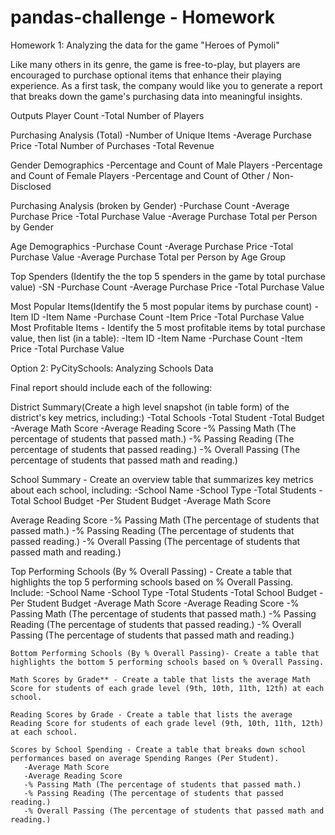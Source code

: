 # pandas-challenge - Homework

Homework 1: Analyzing the data for the game "Heroes of Pymoli"

Like many others in its genre, the game is free-to-play, but players are encouraged to purchase optional items that enhance their playing experience. 
As a first task, the company would like you to generate a report that breaks down the game's purchasing data into meaningful insights.

 Outputs
   Player Count
      -Total Number of Players

   Purchasing Analysis (Total)
      -Number of Unique Items
      -Average Purchase Price
      -Total Number of Purchases
      -Total Revenue

   Gender Demographics
      -Percentage and Count of Male Players
      -Percentage and Count of Female Players
      -Percentage and Count of Other / Non-Disclosed

   Purchasing Analysis (broken by Gender)
      -Purchase Count
      -Average Purchase Price
      -Total Purchase Value
      -Average Purchase Total per Person by Gender

   Age Demographics
      -Purchase Count
      -Average Purchase Price
      -Total Purchase Value
      -Average Purchase Total per Person by Age Group  

   Top Spenders (Identify the the top 5 spenders in the game by total purchase value)
      -SN
      -Purchase Count
      -Average Purchase Price
      -Total Purchase Value

   Most Popular Items(Identify the 5 most popular items by purchase count)
      -Item ID
      -Item Name
      -Purchase Count
      -Item Price
      -Total Purchase Value
   Most Profitable Items - Identify the 5 most profitable items by total purchase value, then list (in a table):
      -Item ID
      -Item Name
      -Purchase Count
      -Item Price
      -Total Purchase Value


Option 2: PyCitySchools: Analyzing Schools Data

 Final report should include each of the following:

   District Summary(Create a high level snapshot (in table form) of the district's key metrics, including:)
      -Total Schools
      -Total Student
      -Total Budget
      -Average Math Score
      -Average Reading Score
      -% Passing Math (The percentage of students that passed math.)
      -% Passing Reading (The percentage of students that passed reading.)
      -% Overall Passing (The percentage of students that passed math and reading.)    
 
   School Summary - Create an overview table that summarizes key metrics about each school, including:
      -School Name
      -School Type
      -Total Students
      -Total School Budget
      -Per Student Budget
      -Average Math Score

   Average Reading Score
      -% Passing Math (The percentage of students that passed math.)
      -% Passing Reading (The percentage of students that passed reading.)
      -% Overall Passing (The percentage of students that passed math and reading.)

   Top Performing Schools (By % Overall Passing) - Create a table that highlights the top 5 performing schools based on % Overall Passing. Include:
	-School Name
	-School Type
	-Total Students
	-Total School Budget
	-Per Student Budget
	-Average Math Score
	-Average Reading Score
	-% Passing Math (The percentage of students that passed math.)
	-% Passing Reading (The percentage of students that passed reading.)
	-% Overall Passing (The percentage of students that passed math and reading.)

    Bottom Performing Schools (By % Overall Passing)- Create a table that highlights the bottom 5 performing schools based on % Overall Passing.

    Math Scores by Grade** - Create a table that lists the average Math Score for students of each grade level (9th, 10th, 11th, 12th) at each school.

    Reading Scores by Grade - Create a table that lists the average Reading Score for students of each grade level (9th, 10th, 11th, 12th) at each school.

    Scores by School Spending - Create a table that breaks down school performances based on average Spending Ranges (Per Student).
       -Average Math Score
       -Average Reading Score
       -% Passing Math (The percentage of students that passed math.)
       -% Passing Reading (The percentage of students that passed reading.)
       -% Overall Passing (The percentage of students that passed math and reading.)